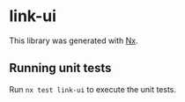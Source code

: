 # link-ui

This library was generated with [Nx](https://nx.dev).

## Running unit tests

Run `nx test link-ui` to execute the unit tests.
